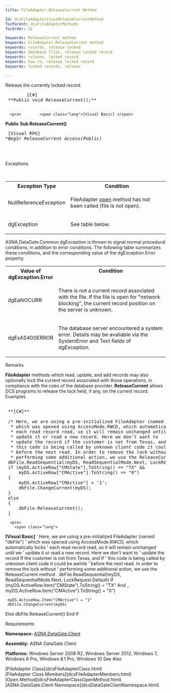 ```yaml
---
title: FileAdapter.ReleaseCurrent Method

Id: dcsFileAdapterClassReleaseCurrentMethod
TocParent: dcsFileAdapterMethods
TocOrder: 21

keywords: ReleaseCurrent method
keywords: FileAdapter.ReleaseCurrent method
keywords: records, release locked
keywords: database files, release locked record
keywords: release, locked record
keywords: how to, release locked record
keywords: locked records, release

---
```


Release the currently locked record.
<pre>        <span class="lang">[C#]</span>
 **Public void ReleaseCurrent();** 
      </pre>
      <pre>        <span class="lang">[Visual Basic] </span>
 **Public Sub ReleaseCurrent()** 
      </pre>
      <pre class="prettyprint">        <span class="lang">[Visual RPG]</span>
 **BegSr ReleaseCurrent Access(*Public)** 
      </pre>
      <br />
      <br />

Exceptions

<br />

<table class="dtTABLE" id="table2" x-use-null-cells="x-use-null-cells" style="border-spacing: 0px;     x-cell-content-align: Top" cellspacing="0">
          <colgroup span="1">
            <col span="1" style="FONT-WEIGHT: bold; WIDTH: 30%" />
            <col span="1" style="WIDTH: 70%" />
          </colgroup>
          <tr valign="top">
            <th colspan="1" rowspan="1">
							Exception Type
						</th>
            <th colspan="1" rowspan="1">
							Condition
						</th>
          </tr>
          <tr>
            <td colspan="1" rowspan="1">

NullReferenceException
</td>
            <td colspan="1" rowspan="1">

FileAdapter [open](dcsFileAdapterClassOpenMethod.html) method has not been called (file is not open).
</td>
          </tr>
          <tr>
            <td colspan="1" rowspan="1">

dgException
</td>
            <td colspan="1" rowspan="1">

See table below.
</td>
          </tr>
</table>

ASNA.DataGate.Common.dgException is thrown to signal normal procedural conditions, in addition to error conditions. The following table summarizes these conditions, and the corresponding value of the dgException.Error property.
<br />

<table class="dtTABLE" id="table3" x-use-null-cells="x-use-null-cells" style="border-spacing: 0px;     x-cell-content-align: Top" cellspacing="0">
          <colgroup span="1">
            <col span="1" style="FONT-WEIGHT: bold; WIDTH: 20%" />
            <col span="1" style="WIDTH: 70%" />
          </colgroup>
          <tr valign="top">
            <th colspan="1" rowspan="1">
							Value of dgException.Error
						</th>
            <th colspan="1" rowspan="1">
							Condition
						</th>
          </tr>
          <tr>
            <td colspan="1" rowspan="1">

dgEaNOCURR
</td>
            <td colspan="1" rowspan="1">

There is not a current record associated with the file. If the file is open for "network blocking", the current record position on the server is unknown.
</td>
          </tr>
          <tr>
            <td colspan="1" rowspan="1">

dgEsAS400ERROR
</td>
            <td colspan="1" rowspan="1">

The database server encountered a system error. Details may be available via the SystemError and Text fields of dgException.
</td>
          </tr>
</table>

Remarks

**FileAdapter** methods which read, update, and add records may also optionally lock the current record associated with those operations, in compliance with the rules of the database provider. **ReleaseCurrent** allows DCS programs to release the lock held, if any, on the current record.
Examples

<pre>
        <span class="lang">
 **[C#]** 
        </span>
 /* Here, we are using a pre-initialized FileAdapter (named "dbFile")
  * which was opened using AccessMode.RWCD, which automatically locks
  * each read record read, so it will remain unchanged until we
  * update it or read a new record. Here we don't want to
  * update the record if the customer is not from Texas, and if
  * this code is being called by unknown client code it could be awhile
  * before the next read. In order to remove the lock without
  * performing some additional action, we use the ReleaseCurrent method . */
 dbFile.ReadSequential(myDS, ReadSequentialMode.Next, LockRequest.Default);
 if (myDS.ActiveRow["CMState"].ToString() == "TX" &amp;&amp;
     myDS.ActiveRow["CMActive"].ToString() == "0")
 {
     myDS.ActiveRow["CMActive"] = '1';
     dbFile.ChangeCurrent(myDS);
 }
 else
 {
     dbFile.ReleaseCurrent();
 }
</pre>
      <pre>
        <span class="lang">
 **[Visual Basic]** 
        </span>
 ' Here, we are using a pre-initialized FileAdapter (named "dbFile")
 ' which was opened using AccessMode.RWCD, which automatically locks
 ' each read record read, so it will remain unchanged until we
 ' update it or read a new record. Here we don't want to
 ' update the record If the customer is not from Texas, and If
 ' this code is being called by unknown client code it could be awhile
 ' before the next read. In order to remove the lock without
 ' performing some additional action, we use the ReleaseCurrent method .
 dbFile.ReadSequential(myDS, ReadSequentialMode.Next, LockRequest.Default)
 If (myDS.ActiveRow.Item("CMState").ToString() = "TX" And _
     myDS.ActiveRow.Item("CMActive").ToString() = "0") 

     myDS.ActiveRow.Item("CMActive") = "1"
     dbFile.ChangeCurrent(myDS)
 Else
     dbFile.ReleaseCurrent()
 End If</pre>

Requirements

**Namespace:** [ASNA.DataGate.Client](dcsDataGateClientNamespace.html) 

**Assembly:** ASNA DataGate Client

**Platforms:** Windows Server 2008 R2, Windows Server 2012, Windows 7, Windows 8 Pro, Windows 8.1 Pro, Windows 10
See Also

<dl />
      [FileAdapter Class](dcsFileAdapterClass.html)
      <br />
      [FileAdapter Class Members](dcsFileAdapterMembers.html)
      <br />
      [Open Method](dcsFileAdapterClassOpenMethod.html)
      <br />
      [ASNA.DataGate.Client Namespace](dcsDataGateClientNamespace.html)

